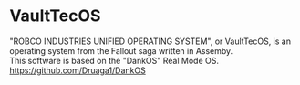 # VaultTecOS
"ROBCO INDUSTRIES UNIFIED OPERATING SYSTEM", or VaultTecOS, is an operating system from the Fallout saga written in Assemby.<br />
This software is based on the "DankOS" Real Mode OS.<br />
https://github.com/Druaga1/DankOS<br />
